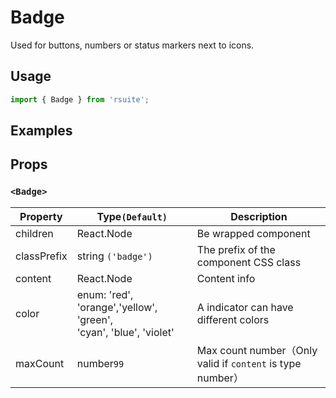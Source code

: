 # Badge

Used for buttons, numbers or status markers next to icons.

## Usage

```js
import { Badge } from 'rsuite';
```

## Examples

<!--{demo}-->

## Props

### `<Badge>`

| Property    | Type`(Default)`                                                        | Description                                                |
| ----------- | ---------------------------------------------------------------------- | ---------------------------------------------------------- |
| children    | React.Node                                                             | Be wrapped component                                       |
| classPrefix | string `('badge')`                                                     | The prefix of the component CSS class                      |
| content     | React.Node                                                             | Content info                                               |
| color       | enum: 'red', 'orange','yellow', 'green', <br/>'cyan', 'blue', 'violet' | A indicator can have different colors                      |
| maxCount    | number`99`                                                             | Max count number（Only valid if `content` is type number） |
